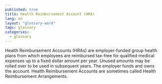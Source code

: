 ```yaml
---
published: true
title: Health Reimbursement Account (HRA)
lang: en
layout: "glossary-word"
tags: glossary
categories: 
  - glossary
---
```


Health Reimbursement Accounts (HRAs) are employer-funded group health plans from which employees are reimbursed tax-free for qualified medical expenses up to a fixed dollar amount per year. Unused amounts may be rolled over to be used in subsequent years. The employer funds and owns the account. Health Reimbursement Accounts are sometimes called Health Reimbursement Arrangements.
